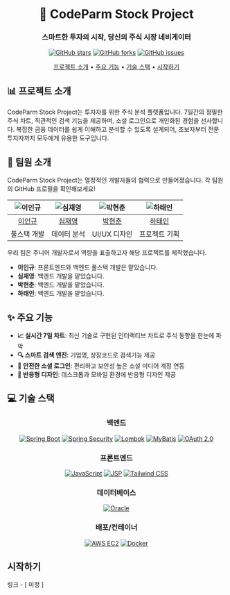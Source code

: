 
<div align="center">

# 🚀 CodeParm Stock Project


### 스마트한 투자의 시작, 당신의 주식 시장 네비게이터

[![GitHub stars](https://img.shields.io/github/stars/Inkyu-Lee/TeamProject)](https://github.com/codeparm/stock-project/stargazers)
[![GitHub forks](https://img.shields.io/github/forks/Inkyu-Lee/TeamProject)](https://github.com/codeparm/stock-project/network/members)
[![GitHub issues](https://img.shields.io/github/issues/Inkyu-Lee/TeamProject)](https://github.com/codeparm/stock-project/issues)

[프로젝트 소개](#-프로젝트-소개) • [주요 기능](#-주요-기능) • [기술 스택](#-기술-스택) • [시작하기](#시작하기)

</div>

## 📊 프로젝트 소개

CodeParm Stock Project는 투자자를 위한 주식 분석 플랫폼입니다. 7일간의 정밀한 주식 차트, 직관적인 검색 기능을 제공하며, 소셜 로그인으로 개인화된 경험을 선사합니다. 복잡한 금융 데이터를 쉽게 이해하고 분석할 수 있도록 설계되어, 초보자부터 전문 투자자까지 모두에게 유용한 도구입니다.


## 👥 팀원 소개

CodeParm Stock Project는 열정적인 개발자들의 협력으로 만들어졌습니다. 각 팀원의 GitHub 프로필을 확인해보세요!

<div align="center">

| ![이인규](https://github.com/inkyu-lee.png?size=100) | ![심재영](https://github.com/ccatt94.png?size=100) | ![박현춘](https://github.com/hamjung6) | ![하태인](https://github.com/hataein54) |
|:-------------------------------------------------:|:-----------------------------------------------:|:-----------------------------------------------:|:------------------------------------:|
|         [이인규](https://github.com/kimdev)          |      [심재영](https://github.com/leeanalyst)       |       [박현춘](https://github.com/hamjung6)        | [하태인](https://github.com/hataein54)  |
|                      풀스택 개발                       |                     데이터 분석                      |                    UI/UX 디자인                    |               프로젝트 기획                |

</div>

우리 팀은 주니어 개발자로서 역량을 표출하고자 해당 프로젝트를 제작했습니다.

- **이인규**: 프론트엔드와 백엔드 풀스택 개발은 맡았습니다.
- **심재영**: 백엔드 개발을 맡았습니다.
- **박현춘**: 백엔드 개발을 맡았습니다.
- **하태인**: 백엔드 개발을 맡았습니다.



## ✨ 주요 기능

- **📈 실시간 7일 차트**: 최신 기술로 구현된 인터랙티브 차트로 주식 동향을 한눈에 파악
- **🔍 스마트 검색 엔진**: 기업명, 상장코드로 검색기능 제공
- **🔐 안전한 소셜 로그인**: 편리하고 보안성 높은 소셜 미디어 계정 연동
- **📱 반응형 디자인**: 데스크톱과 모바일 환경에 반응형 디자인 제공

## 💻 기술 스택

<div align="center">

### 백엔드
[![Spring Boot](https://img.shields.io/badge/Spring%20Boot-6DB33F?style=for-the-badge&logo=spring-boot&logoColor=white)](https://spring.io/projects/spring-boot)
[![Spring Security](https://img.shields.io/badge/Spring%20Security-6DB33F?style=for-the-badge&logo=spring-security&logoColor=white)](https://spring.io/projects/spring-security)
[![Lombok](https://img.shields.io/badge/Lombok-BC4521?style=for-the-badge&logo=lombok&logoColor=white)](https://projectlombok.org/)
[![MyBatis](https://img.shields.io/badge/MyBatis-000000?style=for-the-badge&logo=mybatis&logoColor=white)](https://mybatis.org/mybatis-3/)
[![OAuth 2.0](https://img.shields.io/badge/OAuth%202.0-000000?style=for-the-badge&logo=oauth&logoColor=white)](https://oauth.net/2/)

### 프론트엔드
[![JavaScript](https://img.shields.io/badge/JavaScript-F7DF1E?style=for-the-badge&logo=javascript&logoColor=black)](https://developer.mozilla.org/en-US/docs/Web/JavaScript)
[![JSP](https://img.shields.io/badge/JSP-007396?style=for-the-badge&logo=java&logoColor=white)](https://www.oracle.com/java/technologies/jspt.html)
[![Tailwind CSS](https://img.shields.io/badge/Tailwind%20CSS-38B2AC?style=for-the-badge&logo=tailwind-css&logoColor=white)](https://tailwindcss.com/)

### 데이터베이스
[![Oracle](https://img.shields.io/badge/Oracle-F80000?style=for-the-badge&logo=oracle&logoColor=white)](https://www.oracle.com/database/)

### 배포/컨테이너
[![AWS EC2](https://img.shields.io/badge/AWS%20EC2-232F3E?style=for-the-badge&logo=amazon-aws&logoColor=white)](https://aws.amazon.com/ec2/)
[![Docker](https://img.shields.io/badge/Docker-2496ED?style=for-the-badge&logo=docker&logoColor=white)](https://www.docker.com/)

</div>

## 시작하기

링크 - [ 미정 ]

